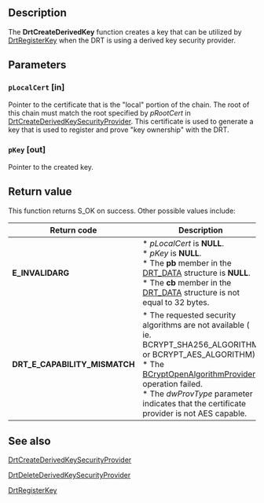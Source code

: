 ## Description

The **DrtCreateDerivedKey** function creates a key that can be utilized by [DrtRegisterKey](https://learn.microsoft.com/windows/desktop/api/drt/nf-drt-drtregisterkey) when the DRT is using a derived key security provider.

## Parameters

### `pLocalCert` [in]

Pointer to the certificate that is the "local" portion of the chain. The root of this chain must match the root specified by *pRootCert* in [DrtCreateDerivedKeySecurityProvider](https://learn.microsoft.com/windows/desktop/api/drt/nf-drt-drtcreatederivedkeysecurityprovider). This certificate is used to generate a key that is used to register and prove "key ownership" with the DRT.

### `pKey` [out]

Pointer to the created key.

## Return value

This function returns S_OK on success. Other possible values include:

| Return code | Description |
| --- | --- |
| **E_INVALIDARG** | * *pLocalCert* is **NULL**.<br>* *pKey* is **NULL**.<br>* The **pb** member in the [DRT_DATA](https://learn.microsoft.com/windows/desktop/api/drt/ns-drt-drt_data) structure is **NULL**.<br>* The **cb** member in the [DRT_DATA](https://learn.microsoft.com/windows/desktop/api/drt/ns-drt-drt_data) structure is not equal to 32 bytes. |
| **DRT_E_CAPABILITY_MISMATCH** | * The requested security algorithms are not available ( ie. BCRYPT_SHA256_ALGORITHM or BCRYPT_AES_ALGORITHM).<br>* The [BCryptOpenAlgorithmProvider](https://learn.microsoft.com/windows/desktop/api/bcrypt/nf-bcrypt-bcryptopenalgorithmprovider) operation failed.<br>* The *dwProvType* parameter indicates that the certificate provider is not AES capable. |

## See also

[DrtCreateDerivedKeySecurityProvider](https://learn.microsoft.com/windows/desktop/api/drt/nf-drt-drtcreatederivedkeysecurityprovider)

[DrtDeleteDerivedKeySecurityProvider](https://learn.microsoft.com/windows/desktop/api/drt/nf-drt-drtdeletederivedkeysecurityprovider)

[DrtRegisterKey](https://learn.microsoft.com/windows/desktop/api/drt/nf-drt-drtregisterkey)